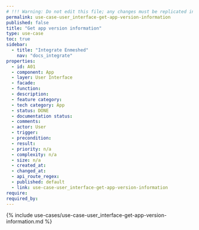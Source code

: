 ```yaml
---
# !!! Warning: Do not edit this file; any changes must be replicated in Excel !!!
permalink: use-case-user_interface-get-app-version-information
published: false
title: "Get app version information"
type: use-case
toc: true
sidebar:
  - title: "Integrate Enmeshed"
    nav: "docs_integrate"
properties:
  - id: A01
  - component: App
  - layer: User Interface
  - facade:
  - function:
  - description:
  - feature category:
  - tech category: App
  - status: DONE
  - documentation status:
  - comments:
  - actor: User
  - trigger:
  - precondition:
  - result:
  - priority: n/a
  - complexity: n/a
  - size: n/a
  - created_at:
  - changed_at:
  - api_route_regex:
  - published: default
  - link: use-case-user_interface-get-app-version-information
require:
required_by:
---
```


{% include use-cases/use-case-user_interface-get-app-version-information.md %}
